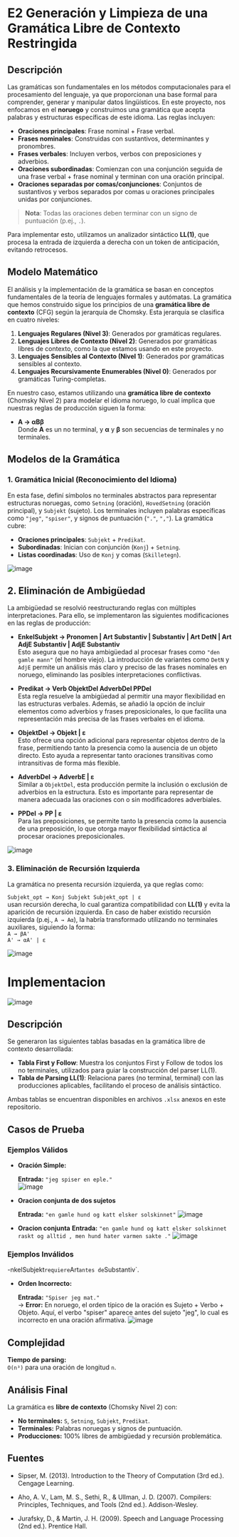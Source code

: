 # E2 Generación y Limpieza de una Gramática Libre de Contexto Restringida

## Descripción

Las gramáticas son fundamentales en los métodos computacionales para el procesamiento del lenguaje, ya que proporcionan una base formal para comprender, generar y manipular datos lingüísticos. En este proyecto, nos enfocamos en el **noruego** y construimos una gramática que acepta palabras y estructuras específicas de este idioma. Las reglas incluyen:

- **Oraciones principales**: Frase nominal + Frase verbal.
- **Frases nominales**: Construidas con sustantivos, determinantes y pronombres.
- **Frases verbales**: Incluyen verbos, verbos con preposiciones y adverbios.
- **Oraciones subordinadas**: Comienzan con una conjunción seguida de una frase verbal + frase nominal y terminan con una oración principal.
- **Oraciones separadas por comas/conjunciones**: Conjuntos de sustantivos y verbos separados por comas u oraciones principales unidas por conjunciones.

> **Nota**: Todas las oraciones deben terminar con un signo de puntuación (p.ej., `.`).

Para implementar esto, utilizamos un analizador sintáctico **LL(1)**, que procesa la entrada de izquierda a derecha con un token de anticipación, evitando retrocesos.


## Modelo Matemático

El análisis y la implementación de la gramática se basan en conceptos fundamentales de la teoría de lenguajes formales y autómatas. La gramática que hemos construido sigue los principios de una **gramática libre de contexto** (CFG) según la jerarquía de Chomsky. Esta jerarquía se clasifica en cuatro niveles:

1. **Lenguajes Regulares (Nivel 3)**: Generados por gramáticas regulares.
2. **Lenguajes Libres de Contexto (Nivel 2)**: Generados por gramáticas libres de contexto, como la que estamos usando en este proyecto.
3. **Lenguajes Sensibles al Contexto (Nivel 1)**: Generados por gramáticas sensibles al contexto.
4. **Lenguajes Recursivamente Enumerables (Nivel 0)**: Generados por gramáticas Turing-completas.

En nuestro caso, estamos utilizando una **gramática libre de contexto** (Chomsky Nivel 2) para modelar el idioma noruego, lo cual implica que nuestras reglas de producción siguen la forma:

- **A → αBβ**  
  Donde **A** es un no terminal, y **α** y **β** son secuencias de terminales y no terminales. 

## Modelos de la Gramática

### 1. Gramática Inicial (Reconocimiento del Idioma)

En esta fase, definí símbolos no terminales abstractos para representar estructuras noruegas, como `Setning` (oración), `HovedSetning` (oración principal), y `Subjekt` (sujeto). Los terminales incluyen palabras específicas como `"jeg"`, `"spiser"`, y signos de puntuación (`"."`, `","`). La gramática cubre:

- **Oraciones principales**: `Subjekt` + `Predikat`.
- **Subordinadas**: Inician con conjunción (`Konj`) + `Setning`.
- **Listas coordinadas**: Uso de `Konj` y comas (`Skilletegn`).

![image](https://github.com/user-attachments/assets/aef09a47-ffcd-4eba-800c-c3ea51f197fc)


## 2. Eliminación de Ambigüedad

La ambigüedad se resolvió reestructurando reglas con múltiples interpretaciones. Para ello, se implementaron las siguientes modificaciones en las reglas de producción:

- **EnkelSubjekt → Pronomen | Art Substantiv | Substantiv | Art DetN | Art AdjE Substantiv | AdjE Substantiv**  
  Esto asegura que no haya ambigüedad al procesar frases como `"den gamle mann"` (el hombre viejo). La introducción de variantes como `DetN` y `AdjE` permite un análisis más claro y preciso de las frases nominales en noruego, eliminando las posibles interpretaciones conflictivas.

- **Predikat → Verb ObjektDel AdverbDel PPDel**  
  Esta regla resuelve la ambigüedad al permitir una mayor flexibilidad en las estructuras verbales. Además, se añadió la opción de incluir elementos como adverbios y frases preposicionales, lo que facilita una representación más precisa de las frases verbales en el idioma.

- **ObjektDel → Objekt | ε**  
  Esto ofrece una opción adicional para representar objetos dentro de la frase, permitiendo tanto la presencia como la ausencia de un objeto directo. Esto ayuda a representar tanto oraciones transitivas como intransitivas de forma más flexible.

- **AdverbDel → AdverbE | ε**  
  Similar a `ObjektDel`, esta producción permite la inclusión o exclusión de adverbios en la estructura. Esto es importante para representar de manera adecuada las oraciones con o sin modificadores adverbiales.

- **PPDel → PP | ε**  
  Para las preposiciones, se permite tanto la presencia como la ausencia de una preposición, lo que otorga mayor flexibilidad sintáctica al procesar oraciones preposicionales.
  
![image](https://github.com/user-attachments/assets/6253321b-dd89-4e07-b0fe-c89f5e6521e9)



### 3. Eliminación de Recursión Izquierda

La gramática no presenta recursión izquierda, ya que reglas como:

`Subjekt_opt → Konj Subjekt Subjekt_opt | ε`  
usan recursión derecha, lo cual garantiza compatibilidad con **LL(1)** y evita la aparición de recursión izquierda. En caso de haber existido recursión izquierda (p.ej., `A → Aα`), la habría transformado utilizando no terminales auxiliares, siguiendo la forma:  
`A → βA'`  
`A' → αA' | ε`

![image](https://github.com/user-attachments/assets/dcd4d27c-7c57-4b5e-abf9-907140efb20d)


# Implementacion 
![image](https://github.com/user-attachments/assets/1878e736-3171-4267-b672-1efcf7507704)



## Descripción

Se generaron las siguientes tablas basadas en la gramática libre de contexto desarrollada:

- **Tabla First y Follow**: Muestra los conjuntos First y Follow de todos los no terminales, utilizados para guiar la construcción del parser LL(1).
- **Tabla de Parsing LL(1)**: Relaciona pares (no terminal, terminal) con las producciones aplicables, facilitando el proceso de análisis sintáctico.

Ambas tablas se encuentran disponibles en archivos `.xlsx` anexos en este repositorio.



## Casos de Prueba

### Ejemplos Válidos

- **Oración Simple:**

  **Entrada:** `"jeg spiser en eple."`  
  ![image](https://github.com/user-attachments/assets/0f19e2d2-53cf-48bc-9da3-9aedd750220a)


- **Oracion conjunta de dos sujetos**

  **Entrada:** `"en gamle hund og katt elsker solskinnet"`
  ![image](https://github.com/user-attachments/assets/9cf78af6-b38f-4a7e-849f-c7c09946df91)

 - **Oracion conjunta**
   **Entrada:** `"en gamle hund og katt elsker solskinnet raskt og alltid , men hund hater varmen sakte ."`
   ![image](https://github.com/user-attachments/assets/59b1a2f4-d95b-44dc-aaad-240d8ee4f9ec)


### Ejemplos Inválidos

-nkelSubjekt` requiere `Art` antes de `Substantiv`.

- **Orden Incorrecto:**

  **Entrada:** `"Spiser jeg mat."`  
  → **Error:** En noruego, el orden típico de la oración es Sujeto + Verbo + Objeto. Aquí, el verbo "spiser" aparece antes del sujeto "jeg", lo cual es incorrecto en una oración afirmativa.
  ![image](https://github.com/user-attachments/assets/917b7eac-f88c-47a7-93ac-675b0044fb9c)




## Complejidad

**Tiempo de parsing:**  
`O(n³)` para una oración de longitud `n`.

## Análisis Final

La gramática es **libre de contexto** (Chomsky Nivel 2) con:

- **No terminales:** `S`, `Setning`, `Subjekt`, `Predikat`.
- **Terminales:** Palabras noruegas y signos de puntuación.
- **Producciones:** 100% libres de ambigüedad y recursión problemática.

## Fuentes 
- Sipser, M. (2013). Introduction to the Theory of Computation (3rd ed.). Cengage Learning.

- Aho, A. V., Lam, M. S., Sethi, R., & Ullman, J. D. (2007). Compilers: Principles, Techniques, and Tools (2nd ed.). Addison-Wesley.

- Jurafsky, D., & Martin, J. H. (2009). Speech and Language Processing (2nd ed.). Prentice Hall.
